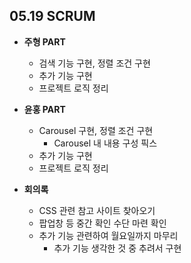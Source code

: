 ## 05.19 SCRUM

- **주형 PART**
  - 검색 기능 구현, 정렬 조건 구현
  - 추가 기능 구현
  - 프로젝트 로직 정리

- **윤홍 PART**
  - Carousel 구현, 정렬 조건 구현
    - Carousel 내 내용 구성 픽스
  - 추가 기능 구현
  - 프로젝트 로직 정리

- **회의록**
  - CSS 관련 참고 사이트 찾아오기
  - 팝업창 등 중간 확인 수단 마련 확인
  - 추가 기능 관련하여 월요일까지 마무리
    - 추가 기능 생각한 것 중 추려서 구현